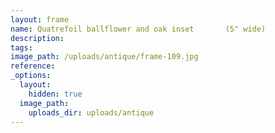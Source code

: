 ```yaml
---
layout: frame
name: Quatrefoil ballflower and oak inset       (5" wide)
description:
tags:
image_path: /uploads/antique/frame-109.jpg
reference:
_options:
  layout:
    hidden: true
  image_path:
    uploads_dir: uploads/antique
---
```

